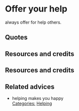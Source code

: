 # Offer your help

always offer for help others.

## Quotes

## Resources and credits

## Resources and credits

## Related advices

- helping makes you happy
<br/>[Categories:](../Categories/index.md) [Helping](../Categories/Helping.md)